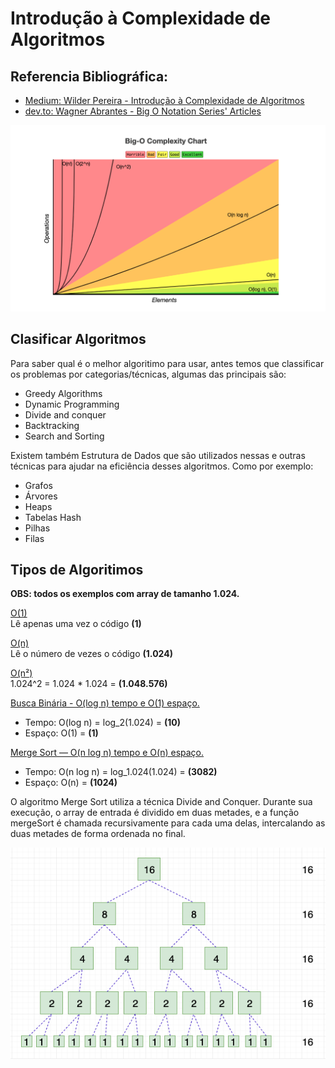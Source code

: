 # Introdução à Complexidade de Algoritmos

## Referencia Bibliográfica:

- [Medium: Wilder Pereira - Introdução à Complexidade de Algoritmos](https://medium.com/nagoya-foundation/introdu%C3%A7%C3%A3o-%C3%A0-complexidade-de-algoritmos-4a9c237e4ecc)
- [dev.to: Wagner Abrantes - Big O Notation Series' Articles](https://dev.to/vapordev/series/9239)

![Gráfico Complexidade](img/grafico-complexidade.png)

## Clasificar Algoritmos

Para saber qual é o melhor algoritimo para usar, antes temos que classificar os problemas por categorias/técnicas, algumas das principais são:

- Greedy Algorithms
- Dynamic Programming
- Divide and conquer
- Backtracking
- Search and Sorting

Existem também Estrutura de Dados que são utilizados nessas e outras técnicas para ajudar na eficiência desses algoritmos. Como por exemplo: 

- Grafos
- Árvores
- Heaps
- Tabelas Hash
- Pilhas
- Filas

## Tipos de Algoritimos

**OBS: todos os exemplos com array de tamanho 1.024.**

[O(1)](./O-1.js)  
Lê apenas uma vez o código **(1)**

[O(n)](./O-n.js)  
Lê o número de vezes o código **(1.024)**

[O(n²)](./O-n-squared.js)  
1.024^2 = 1.024 * 1.024 = **(1.048.576)**

[Busca Binária - O(log n) tempo e O(1) espaço.](busca-binaria.js)  
- Tempo: O(log n) = log_2(1.024) = **(10)**
- Espaço: O(1) = **(1)**

[Merge Sort — O(n log n) tempo e O(n) espaço.](merge-sort.js)  
- Tempo: O(n log n) = log_1.024(1.024) = **(3082)**
- Espaço: O(n) = **(1024)**

O algoritmo Merge Sort utiliza a técnica Divide and Conquer. Durante sua execução, o array de entrada é dividido em duas metades, e a função mergeSort é chamada recursivamente para cada uma delas, intercalando as duas metades de forma ordenada no final.

![Merge Short Img](./img/merge-short.png)